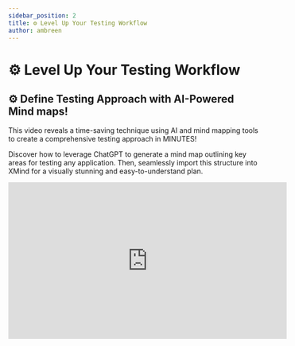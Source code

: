 ```yaml
---
sidebar_position: 2
title: ⚙️ Level Up Your Testing Workflow
author: ambreen
---
```


# ⚙️ Level Up Your Testing Workflow 

## ⚙️ Define Testing Approach with AI-Powered Mind maps!

This video reveals a time-saving technique using AI and mind mapping tools to create a comprehensive testing approach in MINUTES!

Discover how to leverage ChatGPT to generate a mind map outlining key areas for testing any application. Then, seamlessly import this structure into XMind for a visually stunning and easy-to-understand plan.

<iframe width="560" height="315" src="https://www.youtube.com/embed/bWAvI4d_viI?si=hvzcGzn5QgGDl6mA" title="YouTube video player" frameborder="0" allow="accelerometer; autoplay; clipboard-write; encrypted-media; gyroscope; picture-in-picture; web-share" referrerpolicy="strict-origin-when-cross-origin" allowfullscreen></iframe>